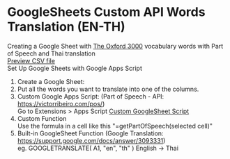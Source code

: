 # GoogleSheets Custom API Words Translation (EN-TH)

Creating a Google Sheet with [The Oxford 3000](https://github.com/sapbmw/The-Oxford-3000?tab=readme-ov-file) vocabulary words with Part of Speech and Thai translation
</br>
[Preview CSV file](Words.csv)
</br>
Set Up Google Sheets with Google Apps Script

1. Create a Google Sheet:
2. Put all the words you want to translate into one of the columns.
3. Custom Google Apps Script: (Part of Speech - API: https://victorribeiro.com/pos/)
   </br>
   Go to Extensions > Apps Script [Custom GoogleSheet Script](script.js)
4. Custom Function
   </br>
   Use the formula in a cell like this "=getPartOfSpeech(selected cell)"
5. Built-in GoogleSheet Function (Google Translation: https://support.google.com/docs/answer/3093331)
   </br>
   eg. GOOGLETRANSLATE( A1, "en", "th" ) English -> Thai
